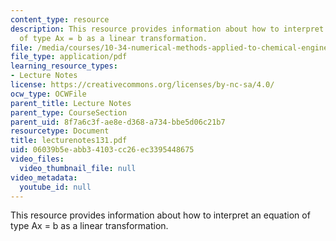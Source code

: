 ```yaml
---
content_type: resource
description: This resource provides information about how to interpret an equation
  of type Ax = b as a linear transformation.
file: /media/courses/10-34-numerical-methods-applied-to-chemical-engineering-fall-2005/06039b5eabb34103cc26ec3395448675_lecturenotes131.pdf
file_type: application/pdf
learning_resource_types:
- Lecture Notes
license: https://creativecommons.org/licenses/by-nc-sa/4.0/
ocw_type: OCWFile
parent_title: Lecture Notes
parent_type: CourseSection
parent_uid: 8f7a6c3f-ae8e-d368-a734-bbe5d06c21b7
resourcetype: Document
title: lecturenotes131.pdf
uid: 06039b5e-abb3-4103-cc26-ec3395448675
video_files:
  video_thumbnail_file: null
video_metadata:
  youtube_id: null
---
```

This resource provides information about how to interpret an equation of type Ax = b as a linear transformation.